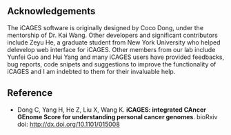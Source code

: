 ## Acknowledgements

The iCAGES software is originally designed by Coco Dong, under the mentorship of Dr. Kai Wang. Other developers and significant contributors include Zeyu He, a graduate student from New York University who helped delevelop web interface for iCAGES. Other members from our lab include Yunfei Guo and Hui Yang and many iCAGES users have provided feedbacks, bug reports, code snipets and suggestions to improve the functionality of iCAGES and I am indebted to them for their invaluable help.

## Reference

- Dong C, Yang H, He Z, Liu X, Wang K. **iCAGES: integrated CAncer GEnome Score for understanding personal cancer genomes**. bioRxiv doi: http://dx.doi.org/10.1101/015008

